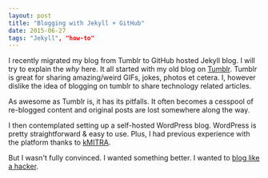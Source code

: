 ```yaml
---
layout: post
title: "Blogging with Jekyll + GitHub"
date: 2015-06-27
tags: "Jekyll", "how-to"
---
```


I recently migrated my blog from Tumblr to GitHub hosted Jekyll blog. I will try to explain the *why* here.
It all started with my old blog on [Tumblr](http://munjlr.tumblr.com). Tumblr is great for sharing amazing/weird GIFs, jokes, photos et cetera.
I, however dislike the idea of blogging on tumblr to share technology related articles.

As awesome as Tumblr is, it has its pitfalls.
It often becomes a cesspool of re-blogged content and original posts are lost somewhere along the way.
<!--Discoverability of something as niche as my own thoughts on technology is practically zero. -->

I then contemplated setting up a self-hosted WordPress blog.
WordPress is pretty straightforward & easy to use.
Plus, I had previous experience with the platform thanks to [kMITRA](http://arjun.ninja/blog/my-journey-with-kmitra).

But I wasn't fully convinced. I wanted something better. I wanted to [blog like a hacker](http://tom.preston-werner.com/2008/11/17/blogging-like-a-hacker.html).
